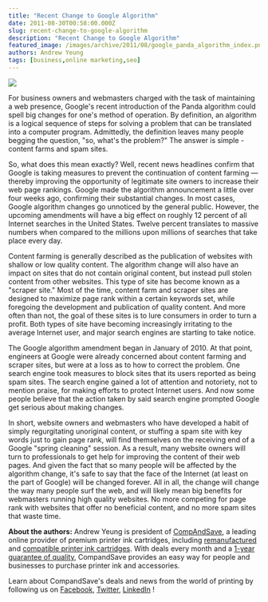 ```yaml
---
title: "Recent Change to Google Algorithm"
date: 2011-08-30T00:58:00.000Z
slug: recent-change-to-google-algorithm
description: "Recent Change to Google Algorithm"
featured_image: /images/archive/2011/08/google_panda_algorithm_index.png
authors: Andrew Yeung
tags: [business,online marketing,seo]
---
```


[![](/blog/images/google-panda-algorithm-index.png)](/blog/images/google-panda-algorithm-index.png)

For business owners and webmasters charged with the task of maintaining a web presence, Google's recent introduction of the Panda algorithm could spell big changes for one's method of operation. By definition, an algorithm is a logical sequence of steps for solving a problem that can be translated into a computer program. Admittedly, the definition leaves many people begging the question, "so, what's the problem?" The answer is simple - content farms and spam sites. 

So, what does this mean exactly? Well, recent news headlines confirm that Google is taking measures to prevent the continuation of content farming — thereby improving the opportunity of legitimate site owners to increase their web page rankings. Google made the algorithm announcement a little over four weeks ago, confirming their substantial changes. In most cases, Google algorithm changes go unnoticed by the general public. However, the upcoming amendments will have a big effect on roughly 12 percent of all Internet searches in the United States. Twelve percent translates to massive numbers when compared to the millions upon millions of searches that take place every day. 

Content farming is generally described as the publication of websites with shallow or low quality content. The algorithm change will also have an impact on sites that do not contain original content, but instead pull stolen content from other websites. This type of site has become known as a "scraper site." Most of the time, content farm and scraper sites are designed to maximize page rank within a certain keywords set, while foregoing the development and publication of quality content. And more often than not, the goal of these sites is to lure consumers in order to turn a profit. Both types of site have becoming increasingly irritating to the average Internet user, and major search engines are starting to take notice. 

The Google algorithm amendment began in January of 2010\. At that point, engineers at Google were already concerned about content farming and scraper sites, but were at a loss as to how to correct the problem. One search engine took measures to block sites that its users reported as being spam sites. The search engine gained a lot of attention and notoriety, not to mention praise, for making efforts to protect Internet users. And now some people believe that the action taken by said search engine prompted Google get serious about making changes. 

In short, website owners and webmasters who have developed a habit of simply regurgitating unoriginal content, or stuffing a spam site with key words just to gain page rank, will find themselves on the receiving end of a Google "spring cleaning" session. As a result, many website owners will turn to professionals to get help for improving the content of their web pages. And given the fact that so many people will be affected by the algorithm change, it's safe to say that the face of the Internet (at least on the part of Google) will be changed forever. All in all, the change will change the way many people surf the web, and will likely mean big benefits for webmasters running high quality websites. No more competing for page rank with websites that offer no beneficial content, and no more spam sites that waste time.

  
**About the authors:** Andrew Yeung is president of [CompAndSave](https://www.compandsave.com/), a leading online provider of premium printer ink cartridges, including [remanufactured](https://www.compandsave.com/help) and [compatible printer ink cartridges](https://www.compandsave.com/help). With deals every month and a [1-year guarantee of quality](https://www.compandsave.com/help), CompandSave provides an easy way for people and businesses to purchase printer ink and accessories.

Learn about CompandSave's deals and news from the world of printing by following us on [Facebook](https://www.facebook.com/compandsave.ink), [Twitter](https://twitter.com/compandsave), [LinkedIn](https://www.linkedin.com) !